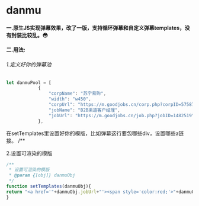 # danmu
#### 一.原生JS实现弹幕效果，改了一版，支持循环弹幕和自定义弹幕templates，没有封装比较乱。😳

#### 二.用法:
###### 1.定义好你的弹幕池 
```javascript
let danmuPool = [
            {
                "corpName": "苏宁易购",
                "width": "w450",
                "corpUrl": "https://m.goodjobs.cn/corp.php?corpID=57587",
                "jobName": "B2B渠道客户经理",
                "jobUrl": "https://m.goodjobs.cn/job.php?jobID=1482519"
            },
```

在setTemplates里设置好你的模版，比如弹幕这行要包哪些div，设置哪些a链接。 /**

2.设置可渲染的模版
```javascript
/**
 * 设置可渲染的模版
 * @param {[obj]} danmuObj 
 */
function setTemplates(danmuObj){
return "<a href='"+danmuObj.jobUrl+"'><span style='color:red;'>"+danmuObj.corpName+"</span>的<span style='color:blue;'>"+danmuObj.jobName+"</span>收到一份简历</a>";
}
```
